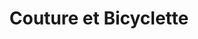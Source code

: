---
title: "Couture et Bicyclette"
url: /vevey/couture-et-bicyclette-avenue-du-general-guisan/
shop: Schneiderei
---